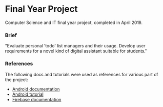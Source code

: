 # Final Year Project

Computer Science and IT final year project, completed in April 2019.  

### Brief
"Evaluate personal 'todo' list managers and their usage.  Develop user requirements for a novel kind of digital assistant suitable for students."

### References
The following docs and tutorials were used as references for various part of the project:
- [Android documentation](https://developer.android.com/guide)
- [Android tutorial](https://www.tutorialspoint.com/android/index.htm)
- [Firebase documentation](https://firebase.google.com/docs/android/setup?authuser=0)
